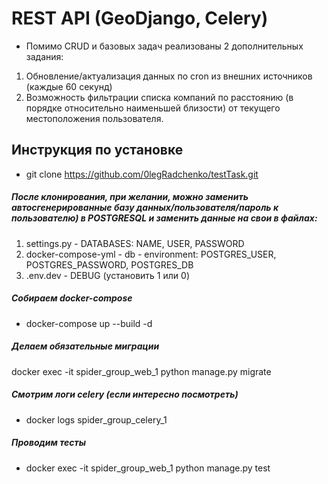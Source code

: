 # REST API (GeoDjango, Celery)
* Помимо CRUD и базовых задач реализованы 2 дополнительных задания:
1) Обновление/актуализация данных по cron из внешних источников (каждые 60 секунд)
2) Возможность фильтрации списка компаний по расстоянию (в порядке относительно наименьшей близости) от текущего местоположения пользователя.


## Инструкция по установке

* git clone https://github.com/0legRadchenko/testTask.git
##### После клонирования, при желании, можно заменить автосгенерированные базу данных/пользователя/пароль к пользователю) в POSTGRESQL и заменить данные на свои в файлах:
1) settings.py - DATABASES: NAME, USER, PASSWORD
2) docker-compose-yml - db - environment: POSTGRES_USER, POSTGRES_PASSWORD, POSTGRES_DB
3) .env.dev - DEBUG (установить 1 или 0)

##### Собираем docker-compose
* docker-compose up --build -d
##### Делаем обязательные миграции
docker exec -it spider_group_web_1 python manage.py migrate
##### Смотрим логи celery (если интересно посмотреть)
* docker logs spider_group_celery_1
##### Проводим тесты
* docker exec -it spider_group_web_1 python manage.py test







